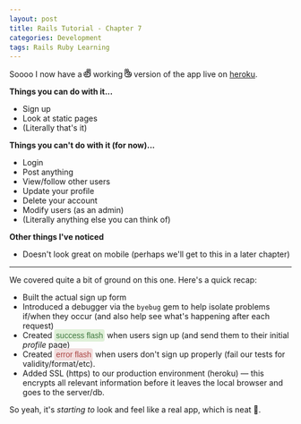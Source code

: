 ```yaml
---
layout: post
title: Rails Tutorial - Chapter 7
categories: Development
tags: Rails Ruby Learning
---
```

Soooo I now have a <img src="/assets/img/ak_scare1.gif" alt=":scare:"> working <img src="/assets/img/ak_scare2.gif" alt=":scare:" class="wp-smiley"> version of the app live on [heroku](https://ewh-rails-sample.herokuapp.com). 

**Things you can do with it...**

- Sign up
- Look at static pages
- (Literally that's it)

**Things you can't do with it (for now)...**

- Login
- Post anything
- View/follow other users
- Update your profile
- Delete your account
- Modify users (as an admin)
- (Literally anything else you can think of)

**Other things I've noticed**

- Doesn't look great on mobile (perhaps we'll get to this in a later chapter)

---

We covered quite a bit of ground on this one. Here's a quick recap:

- Built the actual sign up form
- Introduced a debugger via the `byebug` gem to help isolate problems if/when they occur (and also help see what's happening after each request)
- Created <span style="background-color:#dff0d8; border-color:#d6e9c6; color:#3c763d; padding:2px; border:1px solid transparent; border-radius:4px; font-family:arial;">success flash</span> when users sign up (and send them to their initial _profile_ page)
- Created <span style="background-color:#f2dede; border-color:#ebccd1; color:#a94442; padding:2px; border:1px solid transparent; border-radius:4px; font-family:arial;">error flash</span> when users don't sign up properly (fail our tests for validity/format/etc).
- Added SSL (https) to our production environment (heroku) &mdash; this encrypts all relevant information before it leaves the local browser and goes to the server/db.

So yeah, it's _starting to_ look and feel like a real app, which is neat :beers:.


